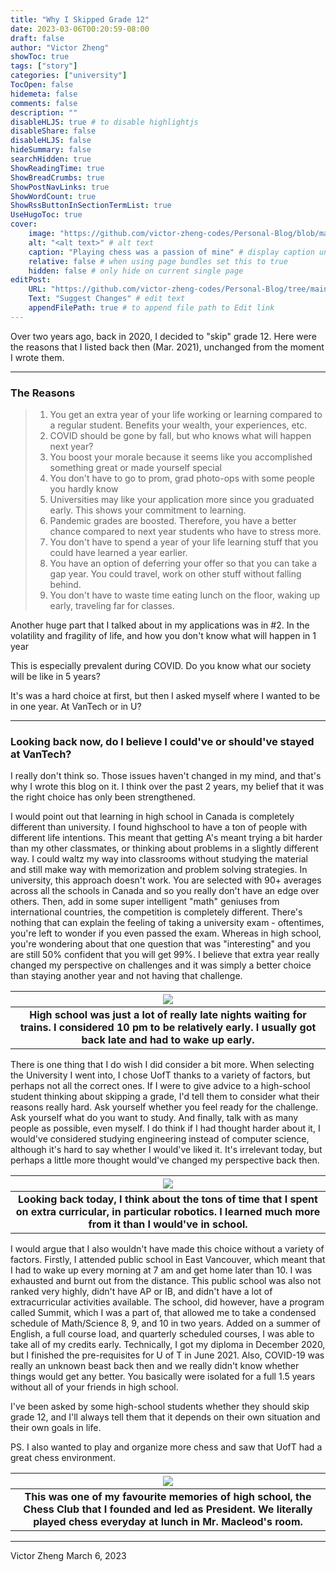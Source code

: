 ```yaml
---
title: "Why I Skipped Grade 12"
date: 2023-03-06T00:20:59-08:00
draft: false
author: "Victor Zheng"
showToc: true
tags: ["story"]
categories: ["university"]
TocOpen: false
hidemeta: false
comments: false
description: ""
disableHLJS: true # to disable highlightjs
disableShare: false
disableHLJS: false
hideSummary: false
searchHidden: true
ShowReadingTime: true
ShowBreadCrumbs: true
ShowPostNavLinks: true
ShowWordCount: true
ShowRssButtonInSectionTermList: true
UseHugoToc: true
cover:
    image: "https://github.com/victor-zheng-codes/Personal-Blog/blob/main/content/posts/post-files/skipping-grade-12/bcjcc2019-1.jpg?raw=true" # image path/url
    alt: "<alt text>" # alt text
    caption: "Playing chess was a passion of mine" # display caption under cover
    relative: false # when using page bundles set this to true
    hidden: false # only hide on current single page
editPost:
    URL: "https://github.com/victor-zheng-codes/Personal-Blog/tree/main/content/posts"
    Text: "Suggest Changes" # edit text
    appendFilePath: true # to append file path to Edit link
---
```


Over two years ago, back in 2020, I decided to "skip" grade 12. Here were the reasons that I listed back then (Mar. 2021), unchanged from the moment I wrote them. 

--- 

### The Reasons

> 1. You get an extra year of your life working or learning compared to a regular student. Benefits your wealth, your experiences, etc.
> 2. COVID should be gone by fall, but who knows what will happen next year?
> 3. You boost your morale because it seems like you accomplished something great or made yourself special
> 4. You don't have to go to prom, grad photo-ops with some people you hardly know
> 5. Universities may like your application more since you graduated early. This shows your commitment to learning.
> 6. Pandemic grades are boosted. Therefore, you have a better chance compared to next year students who have to stress more.
> 7. You don't have to spend a year of your life learning stuff that you could have learned a year earlier.
> 8. You have an option of deferring your offer so that you can take a gap year. You could travel, work on other stuff without falling behind.
> 9. You don't have to waste time eating lunch on the floor, waking up early, traveling far for classes.


Another huge part that I talked about in my applications was in #2. In the volatility and fragility of life, and how you don't know what will happen in 1 year

This is especially prevalent during COVID. Do you know what our society will be like in 5 years?

It's was a hard choice at first, but then I asked myself where I wanted to be in one year. At VanTech or in U?


--- 



### Looking back now, do I believe I could've or should've stayed at VanTech? 

I really don't think so. Those issues haven't changed in my mind, and that's why I wrote this blog on it. I think over the past 2 years, my belief that it was the right choice has only been strengthened. 

I would point out that learning in high school in Canada is completely different than university. I found highschool to have a ton of people with different life intentions. This meant that getting A's meant trying a bit harder than my other classmates, or thinking about problems in a slightly different way. I could waltz my way into classrooms without studying the material and still make way with memorization and problem solving strategies. In university, this approach doesn't work. You are selected with 90+ averages across all the schools in Canada and so you really don't have an edge over others. Then, add in some super intelligent "math" geniuses from international countries, the competition is completely different. There's nothing that can explain the feeling of taking a university exam - oftentimes, you're left to wonder if you even passed the exam. Whereas in high school, you're wondering about that one question that was "interesting" and you are still 50% confident that you will get 99%. I believe that extra year really changed my perspective on challenges and it was simply a better choice than staying another year and not having that challenge.

|![](https://github.com/victor-zheng-codes/Personal-Blog/blob/main/content/posts/post-files/skipping-grade-12/late_nights.JPG?raw=true)|
| :--: |
| <b> High school was just a lot of really late nights waiting for trains. I considered 10 pm to be relatively early. I usually got back late and had to wake up early. </b>|


There is one thing that I do wish I did consider a bit more. When selecting the University I went into, I chose UofT thanks to a variety of factors, but perhaps not all the correct ones. If I were to give advice to a high-school student thinking about skipping a grade, I'd tell them to consider what their reasons really hard. Ask yourself whether you feel ready for the challenge. Ask yourself what do you want to study. And finally, talk with as many people as possible, even myself. I do think if I had thought harder about it, I would've considered studying engineering instead of computer science, although it's hard to say whether I would've liked it. It's irrelevant today, but perhaps a little more thought would've changed my perspective back then. 

|![](https://github.com/victor-zheng-codes/Personal-Blog/blob/main/content/posts/post-files/skipping-grade-12/robotics.jpg?raw=true)|
| :--: |
| <b> Looking back today, I think about the tons of time that I spent on extra curricular, in particular robotics. I learned much more from it than I would've in school.</b>|


I would argue that I also wouldn't have made this choice without a variety of factors. Firstly, I attended public school in East Vancouver, which meant that I had to wake up every morning at 7 am and get home later than 10. I was exhausted and burnt out from the distance. This public school was also not ranked very highly, didn't have AP or IB, and didn't have a lot of extracurricular activities available. The school, did however, have a program called Summit, which I was a part of, that allowed me to take a condensed schedule of Math/Science 8, 9, and 10 in two years. Added on a summer of English, a full course load, and quarterly scheduled courses, I was able to take all of my credits early.  Technically, I got my diploma in December 2020, but I finished the pre-requisites for U of T in June 2021. Also, COVID-19 was really an unknown beast back then and we really didn't know whether things would get any better. You basically were isolated for a full 1.5 years without all of your friends in high school. 

I've been asked by some high-school students whether they should skip grade 12, and I'll always tell them that it depends on their own situation and their own goals in life. 

PS. I also wanted to play and organize more chess and saw that UofT had a great chess environment. 


|![](https://github.com/victor-zheng-codes/Personal-Blog/blob/main/content/posts/post-files/skipping-grade-12/chess_club.jpg?raw=true)|
| :--: |
| <b>This was one of my favourite memories of high school, the Chess Club that I founded and led as President. We literally played chess everyday at lunch in Mr. Macleod's room.</b>|

--- 

Victor Zheng
March 6, 2023